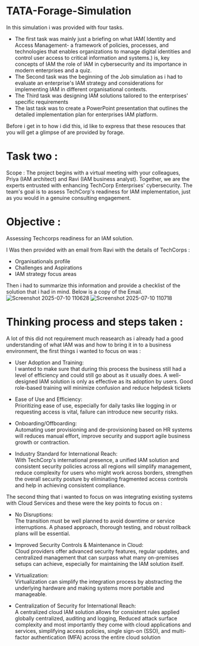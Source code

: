 # TATA-Forage-Simulation
In this simulation i was provided with four tasks. 
- The first task was mainly just a briefing on what IAM( Identity and Access Management- a framework of policies, processes, and technologies that enables organizations to manage digital identities and control user access to critical information and systems.) is, key concepts of IAM the role of IAM in cybersecurity and its importance in modern enterprises and a quiz.
- The Second task was the beginning of the Job simulation as i had to evaluate an enterprise's IAM strategy and considerations for implementing IAM in different organisational contexts. 
- The Third task was designing IAM solutions tailored to the enterprises' specific requirements
- The last task was to create a PowerPoint presentation that outlines the detailed implementation plan for enterprises IAM platform.

Before i get in to how i did this, id like to express that these resouces that you will get a glimpse of are provided by forage.

# Task two :

Scope :
The project begins with a virtual meeting with your colleagues, Priya (IAM architect) and Ravi (IAM business analyst). Together, we are the experts entrusted with enhancing TechCorp Enterprises' cybersecurity.
The team's goal is to assess TechCorp's readiness for IAM implementation, just as you would in a genuine consulting engagement.

# Objective :
Assessing Techcorps readiness for an IAM solution.

I Was then provided with an email from Ravi with the details of TechCorps :
- Organisationals profile
- Challenges and Aspirations
- IAM strategy focus areas

Then i had to summarize this information and provide a checklist of the solution that i had in mind.
Below is a copy of the Email.
![Screenshot 2025-07-10 110628](https://github.com/user-attachments/assets/ccb7b82c-a2f0-4d26-9b24-f3f767bc2076)
![Screenshot 2025-07-10 110718](https://github.com/user-attachments/assets/daf7f7b8-e5fa-47da-9b68-c974d119fece)

# Thinking process and steps taken :

A lot of this did not requirement much reasearch as i already had a good understanding of what IAM was and how to bring it in to a business environment, the first things i wanted to focus on was :

- User Adoption and Training:   
I wanted to make sure that during this process the business still had a level of efficiency and could still go about as it usually does. A well-designed IAM solution is only as effective as its adoption by users. Good role-based training will minimize confusion and reduce helpdesk tickets

- Ease of Use and Efficiency:  
Prioritizing ease of use, especially for daily tasks like logging in or requesting access is vital, failure can introduce new security risks.

- Onboarding/Offboarding:  
Automating user provisioning and de-provisioning based on HR systems will reduces manual effort, improve security and support agile business growth or contraction.

- Industry Standard for International Reach:   
With TechCorp's international presence, a unified IAM solution and consistent security policies across all regions will simplify management, reduce complexity for users who might work across borders, strengthen the overall security posture by eliminating fragmented access controls and help in achieving consistent compliance.

The second thing that i wanted to focus on was integrating existing systems with Cloud Services and these were the key points to focus on :

- No Disruptions:   
The transition must be well planned to avoid downtime or service interruptions. A phased approach, thorough testing, and robust rollback plans will be essential.

- Improved Security Controls & Maintenance in Cloud:   
 Cloud providers offer advanced security features, regular updates, and centralized management that can surpass what many on-premises setups can achieve, especially for maintaining the IAM solution itself.

- Virtualization:   
Virtualization can simplify the integration process by abstracting the underlying hardware and making systems more portable and manageable.

- Centralization of Security for International Reach:    
A centralized cloud IAM solution allows for consistent rules applied globally centralized, auditing and logging, Reduced attack surface complexity and most importantly they come with cloud applications and services, simplifying access policies, single sign-on (SSO), and multi-factor authentication (MFA) across the entire cloud solution





